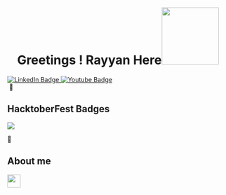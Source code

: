 

<h1 align="center"> Greetings ! Rayyan Here<img src="wave.gif" width="130"> </h1>

<div id="badges">
  <a href="www.linkedin.com/in/rynmasood">
    <img src="https://img.shields.io/badge/LinkedIn-blue?style=for-the-badge&logo=linkedin&logoColor=white" alt="LinkedIn Badge"/>
  </a>
  <a href="https://www.youtube.com/channel/UCqWf11XmV3KMmHIabTdrM5A">
    <img src="https://img.shields.io/badge/YouTube-red?style=for-the-badge&logo=youtube&logoColor=white" alt="Youtube Badge"/>
  </a>
  
  </a>
</div>

<img src="https://komarev.com/ghpvc/?username=rynmasood" alt=""/>
🌟

## HacktoberFest Badges
<a href="https://holopin.io/@rynmasood3">
<img src="https://holopin.me/rynmasood3">

</a>


🌟

## About me
<img src="https://media.giphy.com/media/hvRJCLFzcasrR4ia7z/giphy.gif" width="30px"/>


<br>
